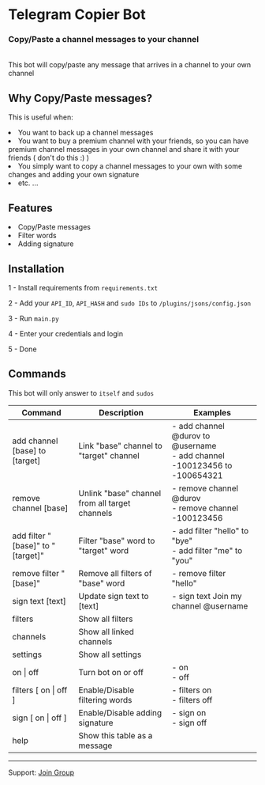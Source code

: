 # Telegram Copier Bot
### Copy/Paste a channel messages to your channel

<br>
This bot will copy/paste any message that arrives in a channel to your own channel

## Why Copy/Paste messages?
This is useful when:
<li> You want to back up a channel messages</li>
<li> You want to buy a premium channel with your friends, so you can have premium channel messages in your own channel and share it with your friends ( don't do this :) )</li>
<li>You simply want to copy a channel messages to your own with some changes and adding your own signature</li>
<li> etc. ...</li>

## Features
<li>Copy/Paste messages</li>
<li>Filter words</li>
<li>Adding signature</li>

## Installation
1 - Install requirements from `requirements.txt`

2 - Add your `API_ID`, `API_HASH` and `sudo IDs` to `/plugins/jsons/config.json`

3 - Run `main.py`

4 - Enter your credentials and login

5 - Done

## Commands
This bot will only answer to `itself` and `sudos`

| Command 	| Description 	| Examples 	|
|---	|---	|---	|
| add channel [base] to [target] 	| Link "base" channel to "target" channel 	| - add channel @durov to @username<br>- add channel -100123456 to -100654321 	|
| remove channel [base] 	| Unlink "base" channel from all target channels 	| - remove channel @durov<br>- remove channel -100123456 	|
| add filter "[base]" to "[target]" 	| Filter "base" word to "target" word 	| - add filter "hello" to "bye"<br>- add filter "me" to "you" 	|
| remove filter "[base]" 	| Remove all filters of "base" word 	| - remove filter "hello" 	|
| sign text [text] 	| Update sign text to [text] 	| - sign text Join my channel @username 	|
| filters 	| Show all filters 	|  	|
| channels 	| Show all linked channels 	|  	|
| settings 	| Show all settings 	|  	|
| on \| off 	| Turn bot on or off 	| - on<br>- off 	|
| filters [ on \| off ] 	| Enable/Disable filtering words 	| - filters on<br>- filters off 	|
| sign [ on \| off ] 	| Enable/Disable adding signature 	| - sign on<br>- sign off 	|
| help 	| Show this table as a message 	|  	|

---

Support: [Join Group](https://t.me/PythonUnion)
